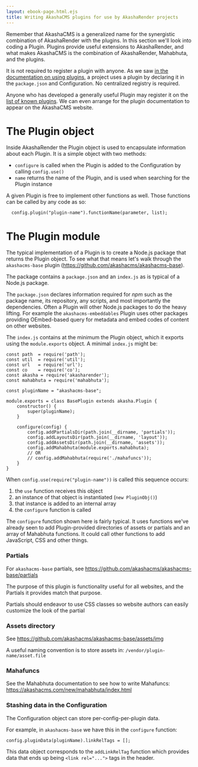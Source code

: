 ```yaml
---
layout: ebook-page.html.ejs
title: Writing AkashaCMS plugins for use by AkashaRender projects
---
```


Remember that AkashaCMS is a generalized name for the synergistic combination of AkashaRender with the plugins.  In this section we'll look into coding a Plugin.  Plugins provide useful extensions to AkashaRender, and what makes AkashaCMS is the combination of AkashaRender, Mahabhuta, and the plugins.

It is not required to register a plugin with anyone.  As we saw [in the documentation on using plugins](plugins-using.html), a project uses a plugin by declaring it in the `package.json` and Configuration.  No centralized registry is required.  

Anyone who has developed a generally useful Plugin may register it on the [list of known plugins](https://akashacms.com/new/plugins/index.html).  We can even arrange for the plugin documentation to appear on the AkashaCMS website.

# The Plugin object

Inside AkashaRender the Plugin object is used to encapsulate information about each Plugin.  It is a simple object with two methods:

* `configure` is called when the Plugin is added to the Configuration by calling `config.use()`
* `name` returns the name of the Plugin, and is used when searching for the Plugin instance

A given Plugin is free to implement other functions as well.  Those functions can be called by any code as so:

```
  config.plugin("plugin-name").functionName(parameter, list);
```

# The Plugin module

The typical implementation of a Plugin is to create a Node.js package that returns the Plugin object.  To see what that means let's walk through the `akashacms-base` plugin (https://github.com/akashacms/akashacms-base).

The package contains a `package.json` and an `index.js` as is typical of a Node.js package.  

The `package.json` declares information required for _npm_ such as the package name, its repository, any scripts, and most importantly the dependencies.  Often a Plugin will other Node.js packages to do the heavy lifting.  For example the `akashacms-embeddables` Plugin uses other packages providing OEmbed-based query for metadata and embed codes of content on other websites.

The `index.js` contains at the minimum the Plugin object, which it exports using the `module.exports` object.  A minimal `index.js` might be:

```
const path  = require('path');
const util  = require('util');
const url   = require('url');
const co    = require('co');
const akasha = require('akasharender');
const mahabhuta = require('mahabhuta');

const pluginName = "akashacms-base";

module.exports = class BasePlugin extends akasha.Plugin {
    constructor() {
        super(pluginName);
    }

    configure(config) {
        config.addPartialsDir(path.join(__dirname, 'partials'));
        config.addLayoutsDir(path.join(__dirname, 'layout'));
        config.addAssetsDir(path.join(__dirname, 'assets'));
        config.addMahabhuta(module.exports.mahabhuta);
        // OR
        // config.addMahabhuta(require('./mahafuncs'));
    }
}
```

When `config.use(require("plugin-name"))` is called this sequence occurs:
1. the `use` function receives this object
1. an instance of that object is instantiated (`new PluginObj()`)
1. that instance is added to an internal array
1. the `configure` function is called

The `configure` function shown here is fairly typical.  It uses functions we've already seen to add Plugin-provided directories of assets or partials and an array of Mahabhuta functions.  It could call other functions to add JavaScript, CSS and other things.

### Partials

For `akashacms-base` partials, see https://github.com/akashacms/akashacms-base/partials

The purpose of this plugin is functionality useful for all websites, and the Partials it provides match that purpose.  

Partials should endeavor to use CSS classes so website authors can easily customize the look of the partial

### Assets directory

See https://github.com/akashacms/akashacms-base/assets/img

A useful naming convention is to store assets in: `/vendor/plugin-name/asset.file`

### Mahafuncs

See the Mahabhuta documentation to see how to write Mahafuncs: https://akashacms.com/new/mahabhuta/index.html

### Stashing data in the Configuration

The Configuration object can store per-config-per-plugin data.

For example, in `akashacms-base` we have this in the `configure` function:

```
config.pluginData(pluginName).linkRelTags = [];
```

This data object corresponds to the `addLinkRelTag` function which provides data that ends up being `<link rel="...">` tags in the header.
